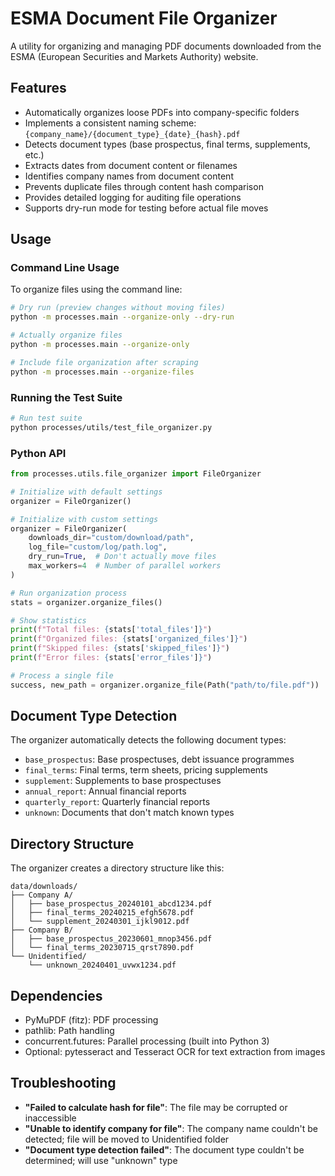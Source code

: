 # ESMA Document File Organizer

A utility for organizing and managing PDF documents downloaded from the ESMA (European Securities and Markets Authority) website.

## Features

- Automatically organizes loose PDFs into company-specific folders
- Implements a consistent naming scheme: `{company_name}/{document_type}_{date}_{hash}.pdf`
- Detects document types (base prospectus, final terms, supplements, etc.)
- Extracts dates from document content or filenames
- Identifies company names from document content
- Prevents duplicate files through content hash comparison
- Provides detailed logging for auditing file operations
- Supports dry-run mode for testing before actual file moves

## Usage

### Command Line Usage

To organize files using the command line:

```bash
# Dry run (preview changes without moving files)
python -m processes.main --organize-only --dry-run

# Actually organize files
python -m processes.main --organize-only

# Include file organization after scraping
python -m processes.main --organize-files
```

### Running the Test Suite

```bash
# Run test suite
python processes/utils/test_file_organizer.py
```

### Python API

```python
from processes.utils.file_organizer import FileOrganizer

# Initialize with default settings
organizer = FileOrganizer()

# Initialize with custom settings
organizer = FileOrganizer(
    downloads_dir="custom/download/path",
    log_file="custom/log/path.log",
    dry_run=True,  # Don't actually move files
    max_workers=4  # Number of parallel workers
)

# Run organization process
stats = organizer.organize_files()

# Show statistics
print(f"Total files: {stats['total_files']}")
print(f"Organized files: {stats['organized_files']}")
print(f"Skipped files: {stats['skipped_files']}")
print(f"Error files: {stats['error_files']}")

# Process a single file
success, new_path = organizer.organize_file(Path("path/to/file.pdf"))
```

## Document Type Detection

The organizer automatically detects the following document types:

- `base_prospectus`: Base prospectuses, debt issuance programmes
- `final_terms`: Final terms, term sheets, pricing supplements
- `supplement`: Supplements to base prospectuses
- `annual_report`: Annual financial reports
- `quarterly_report`: Quarterly financial reports
- `unknown`: Documents that don't match known types

## Directory Structure

The organizer creates a directory structure like this:

```
data/downloads/
├── Company A/
│   ├── base_prospectus_20240101_abcd1234.pdf
│   ├── final_terms_20240215_efgh5678.pdf
│   └── supplement_20240301_ijkl9012.pdf
├── Company B/
│   ├── base_prospectus_20230601_mnop3456.pdf
│   └── final_terms_20230715_qrst7890.pdf
└── Unidentified/
    └── unknown_20240401_uvwx1234.pdf
```

## Dependencies

- PyMuPDF (fitz): PDF processing
- pathlib: Path handling
- concurrent.futures: Parallel processing (built into Python 3)
- Optional: pytesseract and Tesseract OCR for text extraction from images

## Troubleshooting

- **"Failed to calculate hash for file"**: The file may be corrupted or inaccessible
- **"Unable to identify company for file"**: The company name couldn't be detected; file will be moved to Unidentified folder
- **"Document type detection failed"**: The document type couldn't be determined; will use "unknown" type 